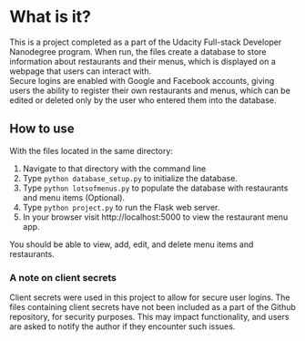 # What is it?

This is a project completed as a part of the Udacity Full-stack 
Developer Nanodegree program.  When run, the files create a 
database to store information about restaurants and their menus, 
which is displayed on a webpage that users can interact with.  
Secure logins are enabled with Google and Facebook accounts,
giving users the ability to register their own restaurants and 
menus, which can be edited or deleted only by the user who entered 
them into the database.

## How to use

With the files located in the same directory:
1. Navigate to that directory with the command line
2. Type `python database_setup.py` to initialize the database.  
3. Type `python lotsofmenus.py` to populate the database with 
restaurants and menu items (Optional).  
4. Type `python project.py` to run the Flask web server. 
5. In your browser visit http://localhost:5000 to view the
restaurant menu app.  

You should be able to view, add, edit, and delete menu items and 
restaurants.

### A note on client secrets

Client secrets were used in this project to allow for secure user 
logins. The files containing client secrets have not been included 
as a part of the Github repository, for security purposes.  This 
may impact functionality, and users are asked to notify the author 
if they encounter such issues.
